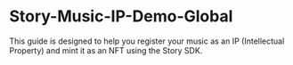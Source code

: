 # Story-Music-IP-Demo-Global
This guide is designed to help you register your music as an IP (Intellectual Property) and mint it as an NFT using the Story SDK.
